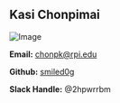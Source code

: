## Kasi Chonpimai
![Image](https://avatars1.githubusercontent.com/u/891585?v=3&s=460)

**Email:** chonpk@rpi.edu

**Github:** [smiled0g](https://github.com/smiled0g)

**Slack Handle:** @2hpwrrbm
